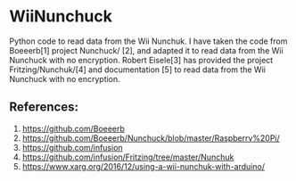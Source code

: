 # WiiNunchuck
Python code to read data from the Wii Nunchuk.
I have taken the code from Boeeerb[1] project Nunchuck/
[2], and adapted it to read data from the Wii Nunchuck with no encryption. Robert Eisele[3] has provided the project Fritzing/Nunchuk/[4] and documentation [5] to read data from the Wii Nunchuck with no encryption.


## References:
1. https://github.com/Boeeerb
2. https://github.com/Boeeerb/Nunchuck/blob/master/Raspberry%20Pi/
3. https://github.com/infusion
4. https://github.com/infusion/Fritzing/tree/master/Nunchuk
5. https://www.xarg.org/2016/12/using-a-wii-nunchuk-with-arduino/
